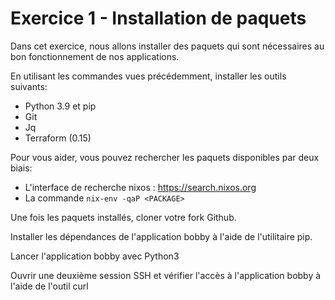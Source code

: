 # Exercice 1 - Installation de paquets

Dans cet exercice, nous allons installer des paquets qui sont nécessaires au bon fonctionnement de nos applications.

En utilisant les commandes vues précédemment, installer les outils suivants:
- Python 3.9 et pip
- Git
- Jq
- Terraform (0.15)

Pour vous aider, vous pouvez rechercher les paquets disponibles par deux biais:
- L'interface de recherche nixos : https://search.nixos.org
- La commande `nix-env -qaP <PACKAGE>`

Une fois les paquets installés, cloner votre fork Github.

Installer les dépendances de l'application bobby à l'aide de l'utilitaire pip.

Lancer l'application bobby avec Python3

Ouvrir une deuxième session SSH et vérifier l'accès à l'application bobby à l'aide de l'outil curl